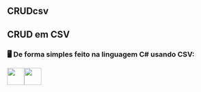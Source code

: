 ## CRUDcsv

## CRUD em CSV

### 🖥️ De forma simples feito na linguagem C# usando CSV:
<img src="https://cdn.jsdelivr.net/gh/devicons/devicon/icons/csharp/csharp-original.svg" width="40" height="40"/><img src="https://cdn.jsdelivr.net/gh/devicons/devicon/icons/sqlite/sqlite-original-wordmark.svg" width="40" height="40" />
